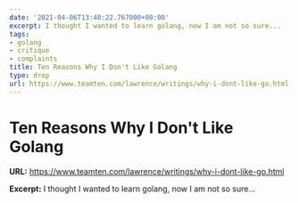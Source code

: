 ```yaml
---
date: '2021-04-06T13:40:22.767000+00:00'
excerpt: I thought I wanted to learn golang, now I am not so sure...
tags:
- golang
- critique
- complaints
title: Ten Reasons Why I Don't Like Golang
type: drop
url: https://www.teamten.com/lawrence/writings/why-i-dont-like-go.html
---
```


# Ten Reasons Why I Don't Like Golang

**URL:** https://www.teamten.com/lawrence/writings/why-i-dont-like-go.html

**Excerpt:** I thought I wanted to learn golang, now I am not so sure...
